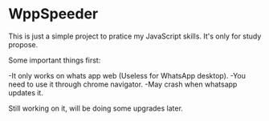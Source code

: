 # WppSpeeder
This is just a simple project to pratice my JavaScript skills. It's only for study propose.

Some important things first:

-It only works on whats app web (Useless for WhatsApp desktop).
-You need to use it through chrome navigator.
-May crash when whatsapp updates it.

Still working on it, will be doing some upgrades later. 

